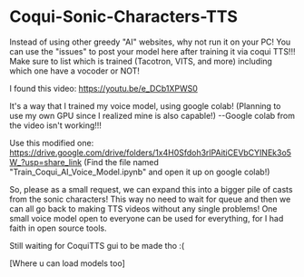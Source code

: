 # Coqui-Sonic-Characters-TTS
Instead of using other greedy "AI" websites, why not run it on your PC! You can use the "issues" to post your model here after training it via coqui TTS!!! Make sure to list which is trained (Tacotron, VITS, and more) including which one have a vocoder or NOT!

I found this video: https://youtu.be/e_DCb1XPWS0

It's a way that I trained my voice model, using google colab! (Planning to use my own GPU since I realized mine is also capable!)
--Google colab from the video isn't working!!! 

Use this modified one: https://drive.google.com/drive/folders/1x4H0Sfdoh3rlPAitiCEVbCYINEk3o5W_?usp=share_link
(Find the file named "Train_Coqui_AI_Voice_Model.ipynb" and open it up on google colab!)

So, please as a small request, we can expand this into a bigger pile of casts from the sonic characters! This way no need to wait for queue and then we can all go back to making TTS videos without any single problems! One small voice model open to everyone can be used for everything, for I had faith in open source tools.

Still waiting for CoquiTTS gui to be made tho :( 

[Where u can load models too]
